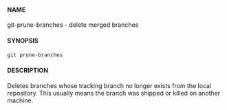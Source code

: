 #### NAME

git-prune-branches - delete merged branches


#### SYNOPSIS

```
git prune-branches
```


#### DESCRIPTION

Deletes branches whose tracking branch no longer exists from the local repository.
This usually means the branch was shipped or killed on another machine.

